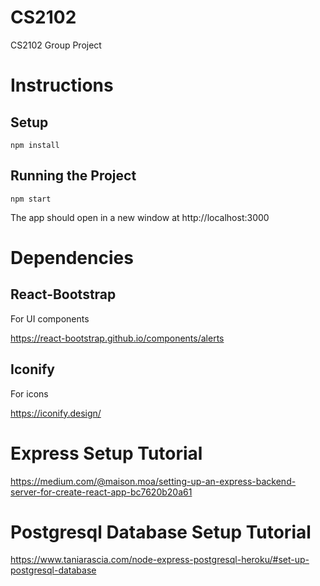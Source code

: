 # CS2102

CS2102 Group Project

# Instructions

## Setup

`npm install`

## Running the Project

`npm start`

The app should open in a new window at http://localhost:3000

# Dependencies

## React-Bootstrap

For UI components

https://react-bootstrap.github.io/components/alerts

## Iconify

For icons

https://iconify.design/

# Express Setup Tutorial

https://medium.com/@maison.moa/setting-up-an-express-backend-server-for-create-react-app-bc7620b20a61

# Postgresql Database Setup Tutorial

https://www.taniarascia.com/node-express-postgresql-heroku/#set-up-postgresql-database
